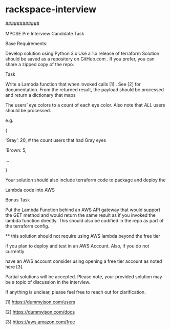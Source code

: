 # rackspace-interview

############

 

MPCSE Pre Interview Candidate Task

 

Base Requirements:  

Develop solution using Python 3.x
Use a 1.x release of terraform
Solution should be saved as a repository on GitHub.com .  If you prefer, you can share a zipped copy of the repo.
 

Task

 

Write a Lambda function that when invoked calls  [1] . See [2] for documentation. From the returned result, the payload should be processed and return a dictionary that maps

The users’ eye colors to a count of each eye color.  Also note that _ALL_ users should be processed.

 

e.g.

{ 

  ‘Gray’: 20,  # the count users that had Gray eyes

  ‘Brown: 5,

   …

}

 

Your solution should also include terraform code to package and deploy the

Lambda code into AWS

 

 

Bonus Task

 

Put the Lambda Function behind an AWS API gateway that would support the GET method and would return the same result as if you invoked the lambda function directly. This should also be codified in the repo as part of the terraform config.

 

 

** this solution should not require using AWS lambda beyond the free tier

 if you plan to deploy and test in an AWS Account.  Also, if you do not currently

 have an AWS account consider using opening a free tier account as noted here [3].

 

Partial solutions will be accepted.  Please note, your provided solution may be a topic of discussion in the interview.

 

If anything is unclear, please feel free to reach out for clarification.

 

[1] https://dummyjson.com/users

[2] https://dummyjson.com/docs

[3] https://aws.amazon.com/free

